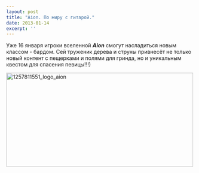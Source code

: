 ```yaml
---
layout: post
title: "Aion. По миру с гитарой."
date: 2013-01-14
excerpt: ''
---
```


Уже 16 января игроки вселенной <em><strong>Aion</strong> </em>смогут насладиться новым классом - бардом. Сей труженик дерева и струны привнесёт не только новый контент с пещерками и полями для гринда, но и уникальным квестом для спасения певицы!!!)

<a href="http://gamersoul.ru/aion-%d0%bf%d0%be-%d0%bc%d0%b8%d1%80%d1%83-%d1%81-%d0%b3%d0%b8%d1%82%d0%b0%d1%80%d0%be%d0%b9/1257811551_logo_aion/" rel="attachment wp-att-608"><img class="size-full wp-image-608 aligncenter" alt="1257811551_logo_aion" src="http://gamersoul.ru/wp-content/uploads/2013/01/1257811551_logo_aion.jpg" width="500" height="251" /></a>